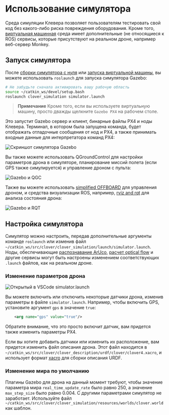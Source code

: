 # Использование симулятора

Среда симуляции Клевера позволяет пользователям тестировать свой код без какого-либо риска повреждения оборудования. Кроме того, [виртуальная машинная](simulation_vm.md) среда имеет дополнительные (не относящиеся к ROS) сервисы, которые присутствуют на реальном дроне, например веб-сервер Monkey.

## Запуск симулятора

После [сборки симулятора с нуля](simulation_native.md) или [запуска виртуальной машины](simulation_vm.md), вы можете использовать `roslaunch` для запуска симулятора Gazebo:

```bash
# Не забудьте сначала активировать вашу рабочую область
source ~/catkin_ws/devel/setup.bash
roslaunch clover_simulation simulator.launch
```

> **Примечание** Кроме того, если вы используете виртуальную машину, просто дважды щелкните `Gazebo PX4` на рабочем столе.  

Это запустит Gazebo сервер и клиент, бинарные файлы PX4 и ноды Клевера. Терминал, в котором была запущена команда, будет отображать отладочные сообщения от нод и PX4, а также принимать входные данные для интерпретатора команд PX4:

![Скриншот симулятора Gazebo](../assets/simulation_usage/01_running_gazebo.jpg)

Вы также можете использовать QGroundControl для настройки параметров дрона в симуляторе, планирование миссий полета (если GPS также симулируется) и управление дроном с пульта:

![Gazebo и QGC](../assets/simulation_usage/02_gazebo_qgc.jpg)

Также вы можете использовать [simplified OFFBOARD](simple_offboard.md) для управления дроном, и средства визуализации ROS, например, [rviz and rqt](rviz.md) для анализа состояния дрона:

![Gazebo и RQT](../assets/simulation_usage/03_gazebo_rqt.jpg)

## Настройка симулятора

Симулятор можно настроить, передав дополнительные аргументы команде `roslaunch` или изменив файл `~/catkin_ws/src/clover/clover_simulation/launch/simulator.launch`. Ноды, обеспечивающие [распознавание ArUco](aruco.md), [расчет optical flow](optical_flow.md) и другие сервисы могут быть настроены изменением соответствующих `.launch` файлов, как на реальном дроне.

### Изменение параметров дрона

![Открытый в VSCode simulator.launch](../assets/simulation_usage/04_vscode_config.jpg)

Вы можете включить или отключить некоторые датчики дрона, изменив параметры в файле `simulator.launch`. Например, чтобы включить GPS, установите аргумент `gps` в значение `true`:

```xml
    <arg name="gps" value="true"/>
```

Обратите внимание, что это просто включит датчик, вам придется также изменить параметры PX4.

Если вы хотите добавить датчики или изменить их расположение, вам придется изменить файл описания дрона. Этот файл находится в `~/catkin_ws/src/clover/clover_description/urdf/clover/clover4.xacro`, и использует формат [xacro](http://wiki.ros.org/xacro) для сборки описания URDF.

### Изменение мира по умолчанию

Плагины Gazebo для дрона на данный момент требуют, чтобы значение параметра мира `real_time_update_rate` было равно 250, а значение `max_step_size` было равно 0.004. С другими параметрами симулятор не заработает. Используйте файл `~/catkin_ws/src/clover/clover_simulation/resources/worlds/clover.world` как шаблон.
